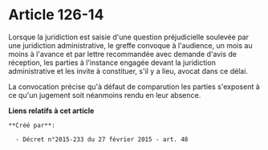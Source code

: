 # Article 126-14

Lorsque la juridiction est saisie d'une question préjudicielle soulevée par une juridiction administrative, le greffe
convoque à l'audience, un mois au moins à l'avance et par lettre recommandée avec demande d'avis de réception, les parties à
l'instance engagée devant la juridiction administrative et les invite à constituer, s'il y a lieu, avocat dans ce délai. 

La convocation précise qu'à défaut de comparution les parties s'exposent à ce qu'un jugement soit néanmoins rendu en leur
absence.

**Liens relatifs à cet article**

	**Créé par**:

	  - Décret n°2015-233 du 27 février 2015 - art. 48
